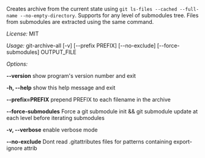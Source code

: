 Creates archive from the current state using `git ls-files --cached --full-name --no-empty-directory`. Supports for any level of submodules tree. Files from submodules are extracted using the same command.

*License:* MIT

*Usage:* git-archive-all [-v] [--prefix PREFIX] [--no-exclude] [--force-submodules] OUTPUT_FILE

*Options:*

  **--version**             show program's version number and exit
  
  **-h, --help**            show this help message and exit
  
  **--prefix=PREFIX**       prepend PREFIX to each filename in the archive

  **--force-submodules**    Force a git submodule init && git submodule update at each level before iterating submodules
  
  **-v, --verbose**         enable verbose mode

  **--no-exclude**         Dont read .gitattributes files for patterns containing export-ignore attrib
